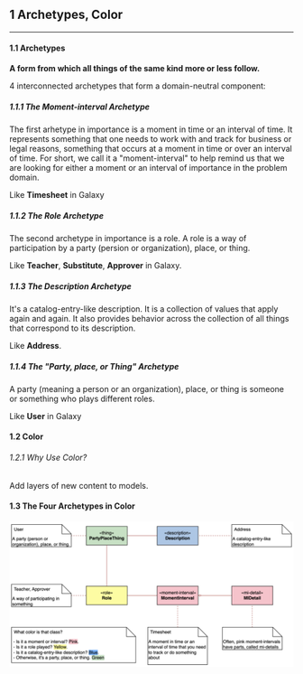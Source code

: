 ## 1 Archetypes, Color
------
#### 1.1 Archetypes
**A form from which all things of the same kind more or less follow.**

4 interconnected archetypes that form a domain-neutral component:
##### 1.1.1 The Moment-interval Archetype
The first arhetype in importance is a moment in time or an interval of time. It represents something that one needs to work with and track for business or legal reasons, something that occurs at a moment in time or over an interval of time. For short, we call it a "moment-interval" to help remind us that we are looking for either a moment or an interval of importance in the problem domain.

Like **Timesheet** in Galaxy

##### 1.1.2 The Role Archetype
The second archetype in importance is a role. A role is a way of participation by a party (persion or organization), place, or thing.

Like **Teacher**, **Substitute**, **Approver** in Galaxy.

##### 1.1.3 The Description Archetype
It's a catalog-entry-like description. It is a collection of values that apply again and again. It also provides behavior across the collection of all things that correspond to its description.

Like **Address**.

##### 1.1.4 The "Party, place, or Thing" Archetype
A party (meaning a person or an organization), place, or thing is someone or something who plays different roles.

Like **User** in Galaxy

#### 1.2 Color
###### 1.2.1 Why Use Color?
Add layers of new content to models.

#### 1.3 The Four Archetypes in Color
![The four archetypes and their colors](../img/colorModeling/fourArchetypesAndTheirColors.png)
